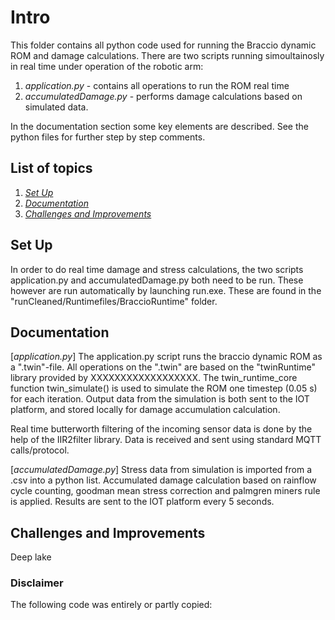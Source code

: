 # Intro
This folder contains all python code used for running the Braccio dynamic ROM and damage calculations. There are two scripts running simoultainosly in real time under operation of the robotic arm:
1. *application.py* - contains all operations to run the ROM real time
2. *accumulatedDamage.py* - performs damage calculations based on simulated data.

In the documentation section some key elements are described. See the python files for further step by step comments.

## List of topics
1. [*Set Up*](#of1)
2. [*Documentation*](#of2)
3. [*Challenges and Improvements*](#of3)


<a name="of1"></a>
## Set Up
In order to do real time damage and stress calculations, the two scripts application.py and accumulatedDamage.py both need to be run. These however are run automatically by launching run.exe.
These are found in the "runCleaned/Runtimefiles/BraccioRuntime" folder. 

<a name="of2"></a>
## Documentation
[*application.py*]
The application.py script runs the braccio dynamic ROM as a ".twin"-file. All operations on the ".twin" are based on the "twinRuntime" library provided by XXXXXXXXXXXXXXXXXX. The twin_runtime_core function twin_simulate() is used to simulate the ROM one timestep (0.05 s) for each iteration.
Output data from the simulation is both sent to the IOT platform, and stored locally for damage accumulation calculation.

Real time butterworth filtering of the incoming sensor data is done by the help of the IIR2filter library. Data is received and sent using standard MQTT calls/protocol.

[*accumulatedDamage.py*]
Stress data from simulation is imported from a .csv into a python list. Accumulated damage calculation based on rainflow cycle counting, goodman mean stress correction and palmgren miners rule is applied. Results are sent to the IOT platform every 5 seconds.



<a name="of3"></a>
## Challenges and Improvements

Deep lake




### Disclaimer
The following code was entirely or partly copied: